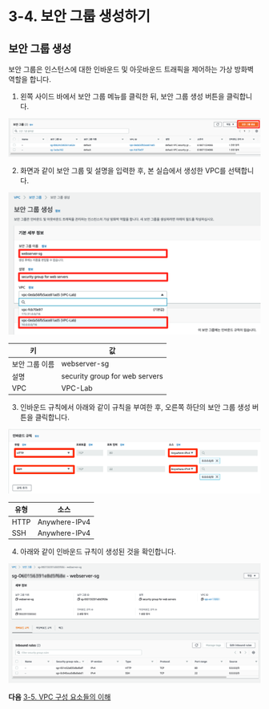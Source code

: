 # 3-4. 보안 그룹 생성하기

## 보안 그룹 생성
보안 그룹은 인스턴스에 대한 인바운드 및 아웃바운드 트래픽을 제어하는 가상 방화벽 역할을 합니다.

1. 왼쪽 사이드 바에서 보안 그룹 메뉴를 클릭한 뒤, 보안 그룹 생성 버튼을 클릭합니다.

![](./images/create-sg-01.png)

2. 화면과 같이 보안 그룹 및 설명을 입력한 후, 본 실습에서 생성한 VPC를 선택합니다.

![](./images/create-sg-02.png)

키 | 값
-- | --
보안 그룹 이름 | webserver-sg
설명 | security group for web servers
VPC | VPC-Lab

3. 인바운드 규칙에서 아래와 같이 규칙을 부여한 후, 오른쪽 하단의 보안 그룹 생성 버튼을 클릭합니다.

![](./images/create-sg-03-v3.png)

유형 | 소스
-- | --
HTTP | Anywhere-IPv4
SSH | Anywhere-IPv4

4. 아래와 같이 인바운드 규칙이 생성된 것을 확인합니다.

![](./images/create-sg-04-v2.png)


**다음** [3-5. VPC 구성 요소들의 이해](./3-5.vpc-component.md)
